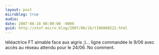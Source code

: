```yaml
---
layout: post
microblog: true
audio: 
date: 2007-06-16 00:00:00 -0000
guid: http://xtof.micro.blog/2007/06/16/t106860222.html
---
```

téléactrice FT aimable face aux aigris ;)... ligne commandée le 9/06 avec accès au réseau attendu pour le 24/06. No comment.
